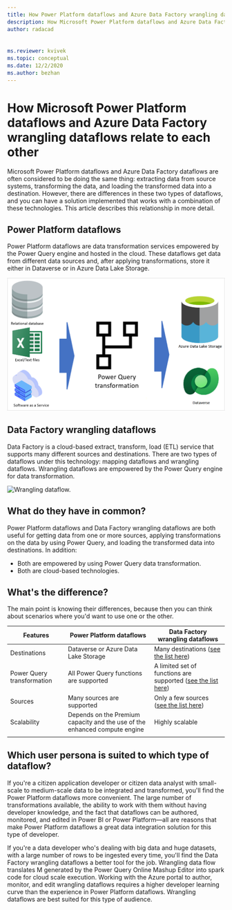 ```yaml
---
title: How Power Platform dataflows and Azure Data Factory wrangling dataflows relate to each other
description: How Microsoft Power Platform dataflows and Azure Data Factory wrangling dataflows relate to each other.
author: radacad


ms.reviewer: kvivek
ms.topic: conceptual
ms.date: 12/2/2020
ms.author: bezhan
---
```


# How Microsoft Power Platform dataflows and Azure Data Factory wrangling dataflows relate to each other



Microsoft Power Platform dataflows and Azure Data Factory dataflows are often considered to be doing the same thing: extracting data from source systems, transforming the data, and loading the transformed data into a destination. However, there are differences in these two types of dataflows, and you can have a solution implemented that works with a combination of these technologies. This article describes this relationship in more detail.

## Power Platform dataflows

Power Platform dataflows are data transformation services empowered by the Power Query engine and hosted in the cloud. These dataflows get data from different data sources and, after applying transformations, store it either in Dataverse or in Azure Data Lake Storage.

![Power Platform dataflows diagram.](media/dataflows-power-platform-dynamics-365/dataflow-function.png)

## Data Factory wrangling dataflows

Data Factory is a cloud-based extract, transform, load (ETL) service that supports many different sources and destinations. There are two types of dataflows under this technology: mapping dataflows and wrangling dataflows. Wrangling dataflows are empowered by the Power Query engine for data transformation.

![Wrangling dataflow.](/azure/data-factory/media/wrangling-data-flow/tutorial6.png)

## What do they have in common?

Power Platform dataflows and Data Factory wrangling dataflows are both useful for getting data from one or more sources, applying transformations on the data by using Power Query, and loading the transformed data into destinations. In addition:

- Both are empowered by using Power Query data transformation.
- Both are cloud-based technologies.

## What's the difference?

The main point is knowing their differences, because then you can think about scenarios where you'd want to use one or the other.

| Features                   | Power Platform dataflows                                     | Data Factory wrangling dataflows                       |
| -------------------------- | ------------------------------------------------------------ | ------------------------------------------------------------ |
| Destinations               | Dataverse or Azure Data Lake Storage        | Many destinations ([see the list here](https://azure.microsoft.com/blog/new-connectors-available-in-azure-data-factory-v2/)) |
| Power Query transformation | All Power Query functions are supported                      | A limited set of functions are supported ([see the list here](/azure/data-factory/wrangling-data-flow-functions)) |
| Sources                    | Many sources are supported                                  | Only a few sources ([see the list here](/azure/data-factory/wrangling-data-flow-functions)) |
| Scalability                | Depends on the Premium capacity and the use of the enhanced compute engine | Highly scalable |
| | |

## Which user persona is suited to which type of dataflow?

If you're a citizen application developer or citizen data analyst with small-scale to medium-scale data to be integrated and transformed, you'll find the Power Platform dataflows more convenient. The large number of transformations available, the ability to work with them without having developer knowledge, and the fact that dataflows can be authored, monitored, and edited in Power BI or Power Platform&mdash;all are reasons that make Power Platform dataflows a great data integration solution for this type of developer.

If you're a data developer who's dealing with big data and huge datasets, with a large number of rows to be ingested every time, you'll find the Data Factory wrangling dataflows a better tool for the job. Wrangling data flow translates M generated by the Power Query Online Mashup Editor into spark code for cloud scale execution. Working with the Azure portal to author, monitor, and edit wrangling dataflows requires a higher developer learning curve than the experience in Power Platform dataflows. Wrangling dataflows are best suited for this type of audience.